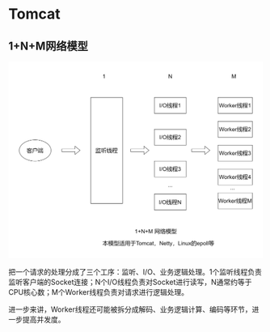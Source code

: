 Tomcat
======



## 1+N+M网络模型


![](assets/20220227_195223_tomcat.drawio.png)


把一个请求的处理分成了三个工序：监听、I/O、业务逻辑处理。1个监听线程负责监听客户端的Socket连接；N个I/O线程负责对Socket进行读写，N通常约等于CPU核心数；M个Worker线程负责对请求进行逻辑处理。

进一步来讲，Worker线程还可能被拆分成解码、业务逻辑计算、编码等环节，进一步提高并发度。

